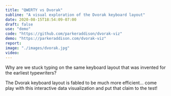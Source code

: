 ```yaml
---
title: "QWERTY vs Dvorak"
subline: "A visual exploration of the Dvorak keyboard layout"
date: 2020-08-15T18:54:09-07:00
draft: false
use: "demo"
code: "https://github.com/parkeraddison/dvorak-viz"
demo: "https://parkeraddison.com/dvorak-viz"
report:
image: "./images/dvorak.jpg"
video:
---
```


Why are we stuck typing on the same keyboard layout that was invented for the earliest typewriters?

The Dvorak keyboard layout is fabled to be much more efficient... come play with this interactive data visualization and put that claim to the test!
